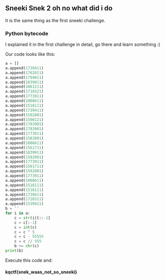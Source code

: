 ## Sneeki Snek 2 oh no what did i do

It is the same thing as the first sneeki challenge.

### Python bytecode

I explained it in the first challenge in detail, go there and learn something :)

Our code looks like this:

```py
a = []
a.append(1739411)
a.append(1762811)
a.append(1794011)
a.append(1039911)
a.append(1061211)
a.append(1718321)
a.append(1773911)
a.append(1006611)
a.append(1516111)
a.append(1739411)
a.append(1582801)
a.append(1506121)
a.append(1783901)
a.append(1783901)
a.append(1773911)
a.append(1582801)
a.append(1006611)
a.append(1561711)
a.append(1039911)
a.append(1582801)
a.append(1773911)
a.append(1561711)
a.append(1582801)
a.append(1773911)
a.append(1006611)
a.append(1516111)
a.append(1516111)
a.append(1739411)
a.append(1728311)
a.append(1539421)
b = ''
for i in a:
    c = str(i)[::-1]
    c = c[:-1]
    c = int(c)
    c = c ^ 5
    c = c - 55555
    c = c // 555
    b += chr(c)
print(b)
```

Execute this code and:

#### kqctf{snek_waas_not_so_sneeki}